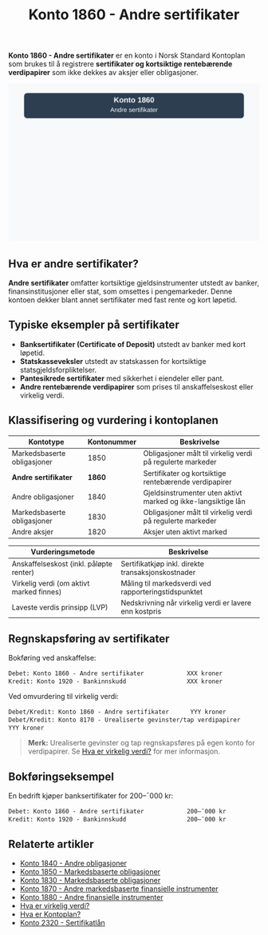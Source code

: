 ﻿---
title: "Konto 1860 - Andre sertifikater"
seoTitle: "Konto 1860 | Andre sertifikater | Kontoplan"
description: "Konto 1860 brukes til å registrere sertifikater og kortsiktige rentebærende verdipapirer. Les om typiske instrumenter, vurdering og bokføring."
summary: "Konto 1860 gjelder sertifikater. Kort om typer, vurdering og regnskapsføring."
---

**Konto 1860 - Andre sertifikater** er en konto i Norsk Standard Kontoplan som brukes til å registrere **sertifikater og kortsiktige rentebærende verdipapirer** som ikke dekkes av aksjer eller obligasjoner.

![Illustrasjon av konto 1860 Andre sertifikater](1860-andre-sertifikater-image.svg)

## Hva er andre sertifikater?

**Andre sertifikater** omfatter kortsiktige gjeldsinstrumenter utstedt av banker, finansinstitusjoner eller stat, som omsettes i pengemarkeder. Denne kontoen dekker blant annet sertifikater med fast rente og kort løpetid.

## Typiske eksempler på sertifikater

* **Banksertifikater (Certificate of Deposit)** utstedt av banker med kort løpetid.
* **Statskasseveksler** utstedt av statskassen for kortsiktige statsgjeldsforpliktelser.
* **Pantesikrede sertifikater** med sikkerhet i eiendeler eller pant.
* **Andre rentebærende verdipapirer** som prises til anskaffelseskost eller virkelig verdi.

## Klassifisering og vurdering i kontoplanen

| Kontotype                           | Kontonummer | Beskrivelse                                                    |
|-------------------------------------|-------------|----------------------------------------------------------------|
| Markedsbaserte obligasjoner         | 1850        | Obligasjoner målt til virkelig verdi på regulerte markeder     |
| **Andre sertifikater**              | **1860**    | Sertifikater og kortsiktige rentebærende verdipapirer          |
| Andre obligasjoner                  | 1840        | Gjeldsinstrumenter uten aktivt marked og ikke-langsiktige lån  |
| Markedsbaserte obligasjoner         | 1830        | Obligasjoner målt til virkelig verdi på regulerte markeder     |
| Andre aksjer                        | 1820        | Aksjer uten aktivt marked                                      |

| Vurderingsmetode                            | Beskrivelse                                           |
|---------------------------------------------|-------------------------------------------------------|
| Anskaffelseskost (inkl. påløpte renter)     | Sertifikatkjøp inkl. direkte transaksjonskostnader    |
| Virkelig verdi (om aktivt marked finnes)    | Måling til markedsverdi ved rapporteringstidspunktet |
| Laveste verdis prinsipp (LVP)               | Nedskrivning når virkelig verdi er lavere enn kostpris|

## Regnskapsføring av sertifikater

Bokføring ved anskaffelse:

```plaintext
Debet: Konto 1860 - Andre sertifikater            XXX kroner
Kredit: Konto 1920 - Bankinnskudd                 XXX kroner
```

Ved omvurdering til virkelig verdi:

```plaintext
Debet/Kredit: Konto 1860 - Andre sertifikater      YYY kroner
Debet/Kredit: Konto 8170 - Urealiserte gevinster/tap verdipapirer   YYY kroner
```

> **Merk:** Urealiserte gevinster og tap regnskapsføres på egen konto for verdipapirer. Se [Hva er virkelig verdi?](/blogs/regnskap/hva-er-virkelig-verdi "Hva er Virkelig Verdi? Verdsettelse og Regnskapsføring") for mer informasjon.

## Bokføringseksempel

En bedrift kjøper banksertifikater for 200–¯000 kr:

```plaintext
Debet: Konto 1860 - Andre sertifikater            200–¯000 kr
Kredit: Konto 1920 - Bankinnskudd                 200–¯000 kr
```

## Relaterte artikler

* [Konto 1840 - Andre obligasjoner](/blogs/kontoplan/1840-andre-obligasjoner "Konto 1840 - Andre obligasjoner: Guide til andre obligasjoner i norsk kontoplan")
* [Konto 1850 - Markedsbaserte obligasjoner](/blogs/kontoplan/1850-markedsbaserte-obligasjoner "Konto 1850 - Markedsbaserte obligasjoner: Guide til markedsbaserte obligasjoner i norsk kontoplan")
* [Konto 1830 - Markedsbaserte obligasjoner](/blogs/kontoplan/1830-markedsbaserte-obligasjoner "Konto 1830 - Markedsbaserte obligasjoner: Guide til markedsbaserte obligasjoner i norsk kontoplan")
* [Konto 1870 - Andre markedsbaserte finansielle instrumenter](/blogs/kontoplan/1870-andre-markedsbaserte-finansielle-instrumenter "Konto 1870 - Andre markedsbaserte finansielle instrumenter: Guide til finansielle instrumenter i norsk kontoplan")
* [Konto 1880 - Andre finansielle instrumenter](/blogs/kontoplan/1880-andre-finansielle-instrumenter "Konto 1880 - Andre finansielle instrumenter: Guide til finansielle instrumenter i norsk kontoplan")
* [Hva er virkelig verdi?](/blogs/regnskap/hva-er-virkelig-verdi "Hva er Virkelig Verdi? Verdsettelse og Regnskapsføring")
* [Hva er Kontoplan?](/blogs/regnskap/hva-er-kontoplan "Hva er Kontoplan? Komplett Guide til Kontoplaner i Norsk Regnskap")
* [Konto 2320 - Sertifikatlån](/blogs/kontoplan/2320-sertifikatlan "Konto 2320 - Sertifikatlån i Norsk Standard Kontoplan")






